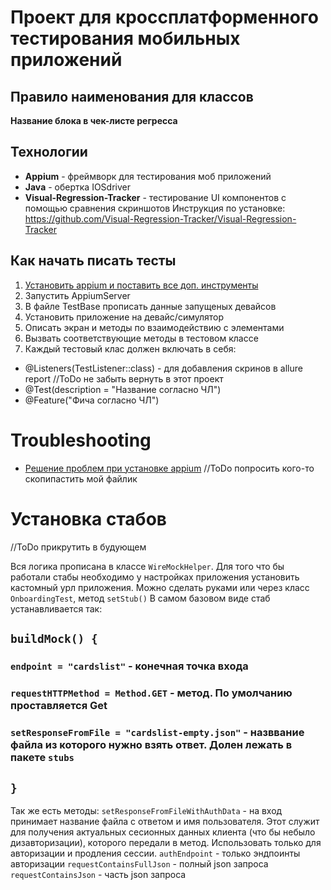 # Проект для кроссплатформенного тестирования мобильных приложений


## Правило наименования для классов

**Название блока в чек-листе регресса**


## Технологии

+ **Appium** - фреймворк для тестирования моб приложений
+ **Java** - обертка IOSdriver
+ **Visual-Regression-Tracker** - тестирование UI компонентов с помощью сравнения скриншотов
Инструкция по установке: 
https://github.com/Visual-Regression-Tracker/Visual-Regression-Tracker



## Как начать писать тесты
1. [Установить appium и поставить все доп. инструменты](https://krishnachetan.medium.com/setup-appium-on-mac-1e06f1178427)
2. Запустить AppiumServer
3. В файле TestBase прописать данные запущеных девайсов
4. Установить приложение на девайс/симулятор
5. Описать экран и методы по взаимодействию с элементами
6. Вызвать соответствующие методы в тестовом классе
7. Каждый тестовый клас должен включать в себя:
  - @Listeners(TestListener::class) - для добавления скринов в allure report
//ToDo не забыть вернуть в этот проект
  - @Test(description = "Название согласно ЧЛ")
  - @Feature("Фича согласно ЧЛ")


# Troubleshooting

+ [Решение проблем при установке appium](https://docs.google.com/document/d/1xO9-k0CpJWoWucQSdq5WLUXTbtx5i8zH_Nt8ojPzubY/edit)
//ToDo попросить кого-то скопипастить мой файлик 

# Установка стабов
//ToDo прикрутить в будующем

Вся логика прописана в классе ```WireMockHelper```. Для того что бы работали стабы необходимо у настройках приложения
установить кастомный урл приложения. Можно сделать руками или через класс ```OnboardingTest```, метод ```setStub()```
В самом базовом виде стаб устанавливается так:

## ```buildMock() {```

### ```endpoint = "cardslist"``` - конечная точка входа

### ```requestHTTPMethod = Method.GET``` - метод. По умолчанию проставляется Get

### ```setResponseFromFile = "cardslist-empty.json"``` - назввание файла из которого нужно взять ответ. Долен лежать в пакете ```stubs```

## ```}```

Так же есть методы:
```setResponseFromFileWithAuthData``` - на вход принимает название файла с ответом и имя пользователя. Этот служит для
получения актуальных сесионных данных клиента (что бы небыло дизавторизации), которого передали в метод. Использовать
только для авторизации и продления сессии.
```authEndpoint``` - только эндпоинты авторизации
```requestContainsFullJson``` - полный json запроса
```requestContainsJson``` - часть json запроса



  
  
  

